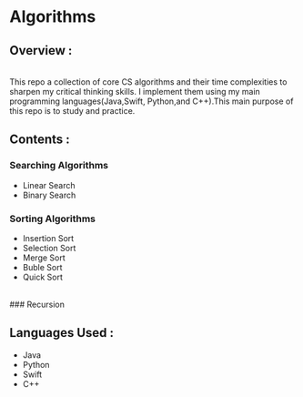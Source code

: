 # Algorithms</br>

## Overview : 
</br>
This repo a collection of core CS algorithms and their time complexities to sharpen my critical thinking skills. I implement them using my main programming languages(Java,Swift, Python,and C++).This main purpose of this repo is to study and practice.

## Contents : </br>

### Searching Algorithms

* Linear Search 
* Binary Search


### Sorting Algorithms

* Insertion Sort
* Selection Sort
* Merge Sort
* Buble Sort
* Quick Sort
</br>
### Recursion

## Languages Used : 

* Java
* Python
* Swift
* C++

